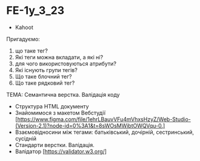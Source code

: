 # FE-1y_3_23

- Kahoot

Пригадуємо:

1. що таке тег?
2. Які теги можна вкладати, а які ні?
3. для чого використовуються атрибути?
4. Які існують групи тегів?
5. Що таке блочний тег?
6. Що таке рядковий тег?

ТЕМА: Семантична верстка. Валідація коду

- Структура HTML документу
- Знайомимося з макетом Вебстудії
  [https://www.figma.com/file/1ehrLBauvVFu4mVhxsHzyZ/Web-Studio-(Version-2.1)?node-id=0%3A1&t=8sWOsMWibtOWQVqu-0.]
- Взаємовідносини між тегами: батьківський, дочірній, сестринський, сусідній
- Стандарти верстки. Валідація.
- Валідатор [https://validator.w3.org/]
